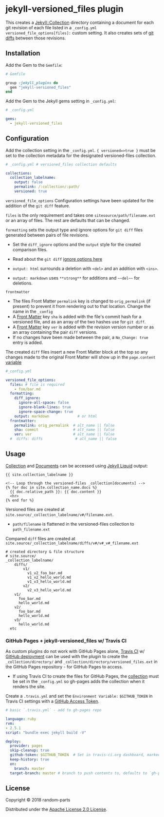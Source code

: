 # jekyll-versioned_files plugin

This creates a [Jekyll::Collection](https://jekyllrb.com/docs/collections/) directory containing a document for each git revision of each file listed in a `_config.yml versioned_file_options[files]:` custom setting. It also creates sets of [git](https://git-scm.com/docs/git-diff) [diffs](https://en.wikipedia.org/wiki/Diff_utility) between those revisions.

## Installation

Add the Gem to the `Gemfile`:

```ruby
# Gemfile

group :jekyll_plugins do
  gem "jekyll-versioned_files"
end
```

Add the Gem to the Jekyll gems setting in `_config.yml`:

```yaml
# _config.yml

gems:
  - jekyll-versioned_files
```

## Configuration

Add the collection setting in the `_config.yml`.
`{ versioned=>true }` must be set to the collection metadata for the designated versioned-files collection.

```yaml
# _config.yml # versioned_files collection defaults

collections:
  collection_labelname:
    output: false
    permalink: /:collection/:path/
    versioned: true
```

`versioned_file_options` Configuration settings have been updated for the addition of the `git diff` feature.

`files` is the only requirement and takes one `sitesource/path/filename.ext` or an array of files.
The rest are defaults that can be changed.

`formatting` sets the output type and ignore options for `git diff` files generated between pairs of file revisions.

- Set the `diff_ignore` options and the `output` style for the created comparison files.
- Read about the `git diff` [ignore options here](https://git-scm.com/docs/git-diff#git-diff---ignore-space-change)

- `output: html` surrounds a deletion with `<del>` and an addition with `<ins>`.
- `output: markdown` uses `**strong**` for additions and `~~del~~` for deletions.

`frontmatter`

- The files Front Matter `permalink` key is changed to `orig_permalink` (if present) to prevent it from rendering out to that location. Change the name in the `_config`
- A [Front Matter](https://jekyllrb.com/docs/frontmatter/) key `sha` is added with the file's commit hash for a versioned file, and as an array of the two hashes use for `git diff`.
- A [Front Matter](https://jekyllrb.com/docs/frontmatter/) key `ver` is added with the revision version number or as an array containing the pair `diff` versions.
- If no changes have been made between the pair, a `No_Change: true` entry is added.

The created `diff` files insert a new Front Matter block at the top so any changes made to the original Front Matter will show up in the `page.content` [variable](https://jekyllrb.com/docs/variables/#page-variables)

```yaml
#_config.yml

versioned_file_options:
  files: # file is required
    - foo/bar.md
  formatting:
    diff_ignore:
      ignore-all-space: false
      ignore-blank-lines: true
      ignore-space-change: true
    output: markdown             # or html
  frontmatter:
    permalink: orig_permalink  # alt_name || false
    sha: commit                # alt_name || false
    ver: ver                   # alt_name || false
  #  diffs: diffs               # alt_name || false

```

## Usage

[Collection](https://jekyllrb.com/docs/collections/) and [Documents](https://jekyllrb.com/docs/collections/#documents) can be accessed using [Jekyll Liquid](https://learn.cloudcannon.com/jekyll-cheat-sheet/) output:

```liquid
{{ site.collection_labelname }}

<!-- Loop through the versioned-files _collection[documents] -->
{% for doc in site.collection_name.docs %}
  {{ doc.relative_path }}: {{ doc.content }}
  <hr>
{% end for %}
```

Versioned files are created at `site.source/_collection_labelname/v#/filename.ext`.

- `path/filename` is flattened in the versioned-files collection to `path_filename.ext`

Compared `diff` files are created at `site.source/_collection_labelname/diffs/v#/v#_v#_filename.ext`

```shell
# created directory & file structure
# site.source/
_collection_labelname/
    diffs/
        v1/
          v1_v2_foo_bar.md
          v1_v2_hello_world.md
          v1_v3_hello_world.md
        v2/
          v2_v3_hello_world.md
    v1/
      foo_bar.md
      hello_world.md
    v2/
      foo_bar.md
      hello_world.md
    v3/
      hello_world.md
  etc
```

### GitHub Pages + jekyll-versioned_files w/ Travis CI

As custom plugins do not work with GitHub Pages alone,
[Travis CI](https://travis-ci.org) w/ [GitHub deployment](https://docs.travis-ci.com/user/deployment/pages/) can be used with the plugin to create the `_collection/directory/` and `_collection/directory/versioned_files.ext` in the GitHub Pages repository - for GitHub Pages to access.

- If using Travis CI to create the files for GitHub Pages, the [collection](https://jekyllrb.com/docs/collections/) must be set in the `_config.yml` so gh-pages adds the collection when it renders the site.

Create a `.travis.yml` and set the `Environment Variable:` `$GITHUB_TOKEN` in Travis CI settings with a [GitHub Access Token](https://github.com/settings/tokens).

```yaml
# basic `.travis.yml` - add to gh-pages repo

language: ruby
rvm:
- 2.5.1
script: "bundle exec jekyll build -V"

deploy:
  provider: pages
  skip-cleanup: true
  github-token: $GITHUB_TOKEN  # Set in travis-ci.org dashboard, marked secure
  keep-history: true
  on:
    branch: master
  target-branch: master # branch to push contents to, defaults to `gh-pages`
```

## License

Copyright © 2018 random-parts

Distributed under the [Apache License 2.0 License](http://www.apache.org/licenses/LICENSE-2.0 ).
